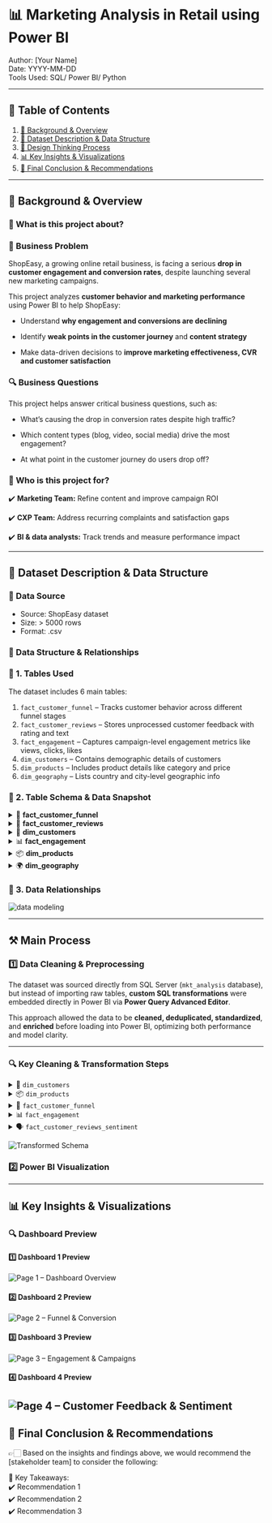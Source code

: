 # 📊 Marketing Analysis in Retail using Power BI
Author: [Your Name]  
Date: YYYY-MM-DD  
Tools Used: SQL/ Power BI/ Python  

---

## 📑 Table of Contents  
1. [📌 Background & Overview](#-background--overview)  
2. [📂 Dataset Description & Data Structure](#-dataset-description--data-structure)  
3. [🧠 Design Thinking Process](#-design-thinking-process)  
4. [📊 Key Insights & Visualizations](#-key-insights--visualizations)  
5. [🔎 Final Conclusion & Recommendations](#-final-conclusion--recommendations)

---

## 📌 Background & Overview  

### 📖 What is this project about? 
 
### 🚨 Business Problem

ShopEasy, a growing online retail business, is facing a serious **drop in customer engagement and conversion rates**, despite launching several new marketing campaigns.

This project analyzes **customer behavior and marketing performance** using Power BI to help ShopEasy:

- Understand **why engagement and conversions are declining**

- Identify **weak points in the customer journey** and **content strategy**

- Make data-driven decisions to **improve marketing effectiveness, CVR and customer satisfaction**

### 🔍 Business Questions
This project helps answer critical business questions, such as:

- What’s causing the drop in conversion rates despite high traffic?

- Which content types (blog, video, social media) drive the most engagement?

- At what point in the customer journey do users drop off?


### 👥 Who is this project for?
✔️ **Marketing Team:** Refine content and improve campaign ROI

✔️ **CXP Team:** Address recurring complaints and satisfaction gaps

✔️ **BI & data analysts:** Track trends and measure performance impact

---

## 📂 Dataset Description & Data Structure  

### 📌 Data Source  
- Source: ShopEasy dataset
- Size: > 5000 rows
- Format: .csv

### 📌 Data Structure & Relationships

### 🔷 1. Tables Used

The dataset includes 6 main tables:

1. `fact_customer_funnel` – Tracks customer behavior across different funnel stages  
2. `fact_customer_reviews` – Stores unprocessed customer feedback with rating and text  
3. `fact_engagement` – Captures campaign-level engagement metrics like views, clicks, likes  
4. `dim_customers` – Contains demographic details of customers  
5. `dim_products` – Includes product details like category and price  
6. `dim_geography` – Lists country and city-level geographic info


### 🔷 2. Table Schema & Data Snapshot

<details>
<summary>📍 <strong>fact_customer_funnel</strong></summary>

| Column Name | Data Type | Description |
|-------------|-----------|-------------|
| JourneyID   | INT       | Unique ID for each customer session |
| CustomerID  | INT       | Linked to dim_customers |
| ProductID   | INT       | Linked to dim_products |
| VisitDate   | DATE      | Date of visit |
| Stage       | TEXT      | Funnel stage (Homepage, ProductPage, Checkout) |
| Action      | TEXT      | Action taken (View, Click, Drop-off) |
| Duration    | FLOAT     | Time spent on stage (seconds) |

</details>

<details>
<summary>📝 <strong>fact_customer_reviews</strong></summary>

| Column Name | Data Type | Description |
|-------------|-----------|-------------|
| ReviewID    | INT       | Unique ID for each review |
| CustomerID  | INT       | Linked to dim_customers |
| ProductID   | INT       | Linked to dim_products |
| ReviewDate  | DATE      | Date the review was submitted |
| Rating      | INT       | Star rating (1 to 5) |
| ReviewText  | TEXT      | Raw review text from customers |

📌 *Example review texts (raw):*  
- “Average experience, nothing special.”  
- “The quality is top-notch.”  
- “Customer support was very helpful.”

</details>

<details>
<summary>👤 <strong>dim_customers</strong></summary>

| Column Name  | Data Type | Description |
|--------------|-----------|-------------|
| CustomerID   | INT       | Unique customer identifier |
| CustomerName | TEXT      | Full name |
| Email        | TEXT      | Contact email |
| Gender       | TEXT      | Gender |
| Age          | INT       | Age of customer |

</details>

<details>
<summary>📊 <strong>fact_engagement</strong></summary>

| Column Name    | Data Type | Description |
|----------------|-----------|-------------|
| EngagementID   | INT       | Unique ID per interaction |
| ContentID      | INT       | ID for the content type |
| CampaignID     | INT       | Marketing campaign identifier |
| ProductID      | INT       | Linked to dim_products |
| ContentType    | TEXT      | Format: Blog, Video, Social, etc. |
| Views          | INT       | Number of views |
| Clicks         | INT       | Number of clicks |
| Likes          | INT       | Number of likes |
| EngagementDate | DATE      | Date of engagement |

</details>

<details>
<summary>📦 <strong>dim_products</strong></summary>

| Column Name   | Data Type | Description |
|---------------|-----------|-------------|
| ProductID     | INT       | Unique product ID |
| ProductName   | TEXT      | Product title |
| Category      | TEXT      | Product category |
| Price         | FLOAT     | Price in USD |
| PriceCategory | TEXT      | Price tier (High, Medium, Low) |

</details>

<details>
<summary>🌍 <strong>dim_geography</strong></summary>

| Column Name | Data Type | Description |
|-------------|-----------|-------------|
| GeographyID | INT       | Unique region ID |
| Country     | TEXT      | Country name |
| City        | TEXT      | City name |

</details>


### 🔷 3. Data Relationships
![data modeling](https://drive.google.com/uc?export=view&id=1lygirzBWmKxOc97asVBnVOyU4dErwA-L)


---

## ⚒️ Main Process

### 1️⃣ Data Cleaning & Preprocessing

The dataset was sourced directly from SQL Server (`mkt_analysis` database), but instead of importing raw tables, **custom SQL transformations** were embedded directly in Power BI via **Power Query Advanced Editor**.

This approach allowed the data to be **cleaned, deduplicated, standardized**, and **enriched** before loading into Power BI, optimizing both performance and model clarity.

---

### 🔍 Key Cleaning & Transformation Steps

<details>
<summary>👤 <code>dim_customers</code></summary>

- Merged customer records with geographic data to enrich with `Country` and `City`.

</details>

<details>
<summary>📦 <code>dim_products</code></summary>

- Introduced a `PriceCategory` column classifying products as **Low**, **Medium**, or **High** price tiers based on business rules.

</details>

<details>
<summary>🔁 <code>fact_customer_funnel</code></summary>

- Cleaned and deduplicated user journey data using SQL `ROW_NUMBER()` and `PARTITION BY` to keep only the first valid touchpoint per combination.  
- Missing duration values were imputed using the average duration (with `AVG() OVER`).  
- Standardized funnel stage names to uppercase for consistency.

</details>

<details>
<summary>📊 <code>fact_engagement</code></summary>

- Parsed combined view/click fields into numeric columns (`Views`, `Clicks`) using SQL string functions.  
- Normalized content type labels (e.g., "Video", "Blog", "Newsletter").  
- Reformatted engagement dates to standard `yyyy-MM-dd`.

📎 **Full SQL transformation logic** is documented in [`transform_data.sql`](transform_data.sql)

</details>

<details>
<summary>🗣️ <code>fact_customer_reviews_sentiment</code></summary>

The `customer_reviews` table was **not imported directly** into Power BI. Instead, it was extracted using **Python** (`pyodbc`), then transformed to enrich sentiment features using **VADER sentiment analysis**.

#### ✅ Why VADER?

VADER (Valence Aware Dictionary and Sentiment Reasoner) is a **lexicon and rule-based sentiment analysis tool** designed for **short, informal text**, like customer reviews. It was selected for this project because:

- It works well on short, customer-generated reviews  
- It captures both **polarity** (positive/negative) and **intensity**  
- It’s **fast, interpretable**, and **does not require labeled training data**

#### 🧪 Steps Performed

- **Fetched** review data from SQL Server into a Pandas DataFrame  
- **Extended VADER's lexicon** with domain-specific terms (e.g., “top-notch”, “quick delivery”)  
- Generated:
  - `SentimentScore`: Compound polarity score from VADER  
    - > 0.05 → Positive  
    - < -0.05 → Negative  
    - Between -0.05 and 0.05 → Neutral  
  - `SentimentCategory`: Combined logic from sentiment score and customer `Rating`  
  - `SentimentGroup`: Binned score ranges (e.g., `0.5 to 1.0`, `-0.49 to 0.0`)

📂 Transformed dataset saved as [`fact_customer_reviews_sentiment.csv`](fact_customer_reviews_sentiment.csv)  
⚙️ Full script available in [`customer_review_sentiment.py`](customer_review_sentiment.py)

</details>

![Transformed Schema](https://drive.google.com/uc?export=view&id=16nf6jIISLTwTMzbGTQ2uDuIs0_h_5b0r)

### 2️⃣ Power BI Visualization

---


## 📊 Key Insights & Visualizations  

### 🔍 Dashboard Preview  

#### 1️⃣ Dashboard 1 Preview  

![Page 1 – Dashboard Overview](https://drive.google.com/uc?export=view&id=1KKrXr7qWo4-fgRfQc3jvX7RpVU-RUu3G)


#### 2️⃣ Dashboard 2 Preview 

![Page 2 – Funnel & Conversion](https://drive.google.com/uc?export=view&id=1IzoFH04QadHnKLemFnQL68GzwTy3HYeQ)


#### 3️⃣ Dashboard 3 Preview  

![Page 3 – Engagement & Campaigns](https://drive.google.com/uc?export=view&id=1S9TNNJEhPVDQGWgHxAGX5S2af_tYnHsQ)

  
#### 4️⃣ Dashboard 4 Preview  

![Page 4 – Customer Feedback & Sentiment](https://drive.google.com/uc?export=view&id=1-M3ulE4JJHozYSQ5OHwyonWuKZdlRWbB)
---

## 🔎 Final Conclusion & Recommendations  

👉🏻 Based on the insights and findings above, we would recommend the [stakeholder team] to consider the following:  

📌 Key Takeaways:  
✔️ Recommendation 1  
✔️ Recommendation 2  
✔️ Recommendation 3
